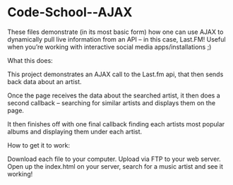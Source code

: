 # Code-School--AJAX

These files demonstrate (in its most basic form) how one can use AJAX to dynamically pull live information from an API – in this case, Last.FM! Useful when you’re working with interactive social media apps/installations ;)

What this does:

This project demonstrates an AJAX call to the Last.fm api, that then sends back data about an artist.

Once the page receives the data about the searched artist, it then does a second callback – searching for similar artists and displays them on the page.

It then finishes off with one final callback finding each artists most popular albums and displaying them under each artist.

How to get it to work:

Download each file to your computer.
Upload via FTP to your web server.
Open up the index.html on your server, search for a music artist and see it working!
